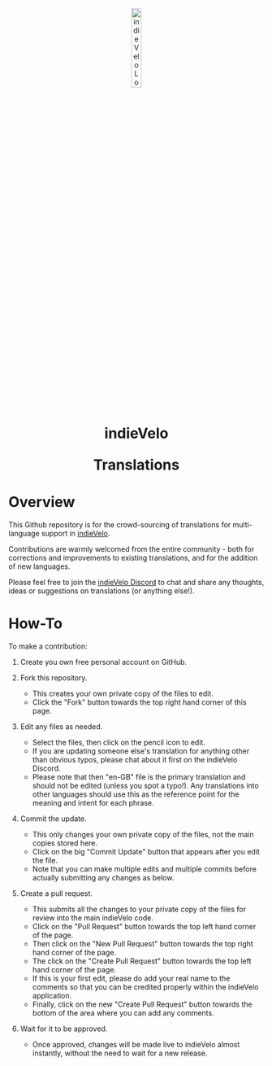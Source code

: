 <p align="center">
  <img src="https://indievelo.com/wp-content/uploads/Icon_256_round.png" width=20% alt="indieVelo Logo">
</p>
<h1 align="center">indieVelo<p>Translations</h1>

# Overview
This Github repository is for the crowd-sourcing of translations for multi-language support in [indieVelo](https://indievelo.com).

Contributions are warmly welcomed from the entire community - both for corrections and improvements to existing translations, and for the addition of new languages.

Please feel free to join the [indieVelo Discord](https://discord.gg/nY5u74u7Ak) to chat and share any thoughts, ideas or suggestions on translations (or anything else!). 

# How-To
To make a contribution:

1. Create you own free personal account on GitHub.
   
2. Fork this repository.
   * This creates your own private copy of the files to edit.
   * Click the "Fork" button towards the top right hand corner of this page.

4. Edit any files as needed.
   * Select the files, then click on the pencil icon to edit.
   * If you are updating someone else's translation for anything other than obvious typos, please chat about it first on the indieVelo Discord.
   * Please note that then "en-GB" file is the primary translation and should not be edited (unless you spot a typo!).  Any translations into other languages should use this as the reference point for the meaning and intent for each phrase.

5. Commit the update.
   * This only changes your own private copy of the files, not the main copies stored here.
   * Click on the big "Commit Update" button that appears after you edit the file.
   * Note that you can make multiple edits and multiple commits before actually submitting any changes as below.
     
6. Create a pull request.
   * This submits all the changes to your private copy of the files for review into the main indieVelo code.
   * Click on the "Pull Request" button towards the top left hand corner of the page.
   * Then click on the "New Pull Request" button towards the top right hand corner of the page.
   * The click on the "Create Pull Request" button towards the top left hand corner of the page.
   * If this is your first edit, please do add your real name to the comments so that you can be credited properly within the indieVelo application.
   * Finally, click on the new "Create Pull Request" button towards the bottom of the area where you can add any comments.
     
8. Wait for it to be approved.
   * Once approved, changes will be made live to indieVelo almost instantly, without the need to wait for a new release.

